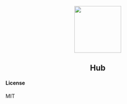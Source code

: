 <div align="center">
    <img src="https://github.com/frappe/design/blob/master/logos/hub-logo.svg" height="128">
    <h2>Hub</h2>
</div>

#### License

MIT
